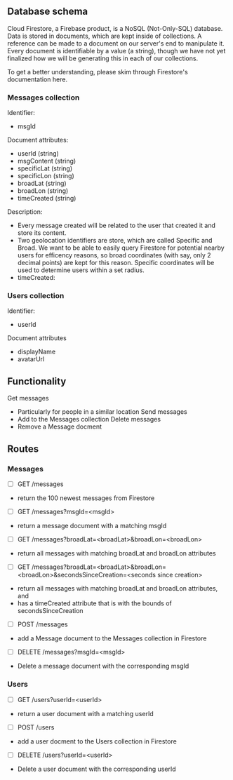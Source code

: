 ## Database schema
Cloud Firestore, a Firebase product, is a NoSQL (Not-Only-SQL) database. Data is stored in documents, which are kept inside of collections. A reference can be made to a document on our server's end to manipulate it. Every document is identifiable by a value (a string), though we have not yet finalized how we will be generating this in each of our collections.

To get a better understanding, please skim through Firestore's documentation here.

### Messages collection
Identifier:
* msgId

Document attributes:
* userId (string)
* msgContent (string)
* specificLat (string)
* specificLon (string)
* broadLat (string)
* broadLon (string)
* timeCreated (string)

Description:
* Every message created will be related to the user that created it and store its content.
* Two geolocation identifiers are store, which are called Specific and Broad. We want to be able to easily query Firestore for potential nearby users for efficency reasons, so broad coordinates (with say, only 2 decimal points) are kept for this reason. Specific coordinates will be used to determine users within a set radius.
* timeCreated:

### Users collection
Identifier:
* userId

Document attributes
* displayName
* avatarUrl


## Functionality

Get messages
* Particularly for people in a similar location
Send messages
* Add to the Messages collection
Delete messages
* Remove a Message docment

## Routes

### Messages

- [ ] GET /messages
* return the 100 newest messages from Firestore

- [ ] GET /messages?msgId=\<msgId\>
* return a message document with a matching msgId

- [ ] GET /messages?broadLat=\<broadLat\>&broadLon=\<broadLon\>
* return all messages with matching broadLat and broadLon attributes

- [ ] GET /messages?broadLat=\<broadLat\>&broadLon=\<broadLon\>&secondsSinceCreation=\<seconds since creation\>
* return all messages with matching broadLat and broadLon attributes, and
* has a timeCreated attribute that is with the bounds of secondsSinceCreation

- [ ] POST /messages
* add a Message document to the Messages collection in Firestore

- [ ] DELETE /messages?msgId=\<msgId\>
* Delete a message document with the corresponding msgId

### Users

- [ ] GET /users?userId=\<userId\>
* return a user document with a matching userId 

- [ ] POST /users
* add a user docment to the Users collection in Firestore

- [ ] DELETE /users?userId=\<userId\>
* Delete a user document with the corresponding userId 
